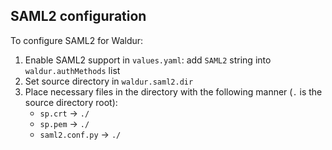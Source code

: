 ## SAML2 configuration
To configure SAML2 for Waldur:
1. Enable SAML2 support in `values.yaml`: add `SAML2` string into `waldur.authMethods` list
2. Set source directory in `waldur.saml2.dir`
3. Place necessary files in the directory with the following manner (`.` is the source directory root):
    - `sp.crt` -> `./`
    - `sp.pem` -> `./`
    - `saml2.conf.py` -> `./`
